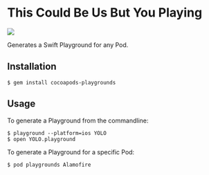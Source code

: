 # This Could Be Us But You Playing

![](README_images/alamofire.png)

Generates a Swift Playground for any Pod.

## Installation

    $ gem install cocoapods-playgrounds

## Usage

To generate a Playground from the commandline:

    $ playground --platform=ios YOLO
    $ open YOLO.playground

To generate a Playground for a specific Pod:

    $ pod playgrounds Alamofire

